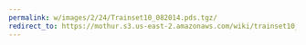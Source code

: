 ```yaml
---
permalink: w/images/2/24/Trainset10_082014.pds.tgz/
redirect_to: https://mothur.s3.us-east-2.amazonaws.com/wiki/trainset10_082014.pds.tgz
---
```


